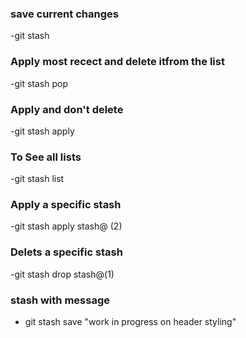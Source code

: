 ### save current changes
-git stash 
###  Apply most recect and delete itfrom the list
-git stash pop  
### Apply and don't delete
-git stash apply 
### To See all lists 
 -git stash list  
###  Apply a specific stash
-git  stash apply stash@ (2) 
###  Delets a specific stash
 -git stash drop stash@(1) 
### stash with message
- git stash save "work in progress on header styling"
